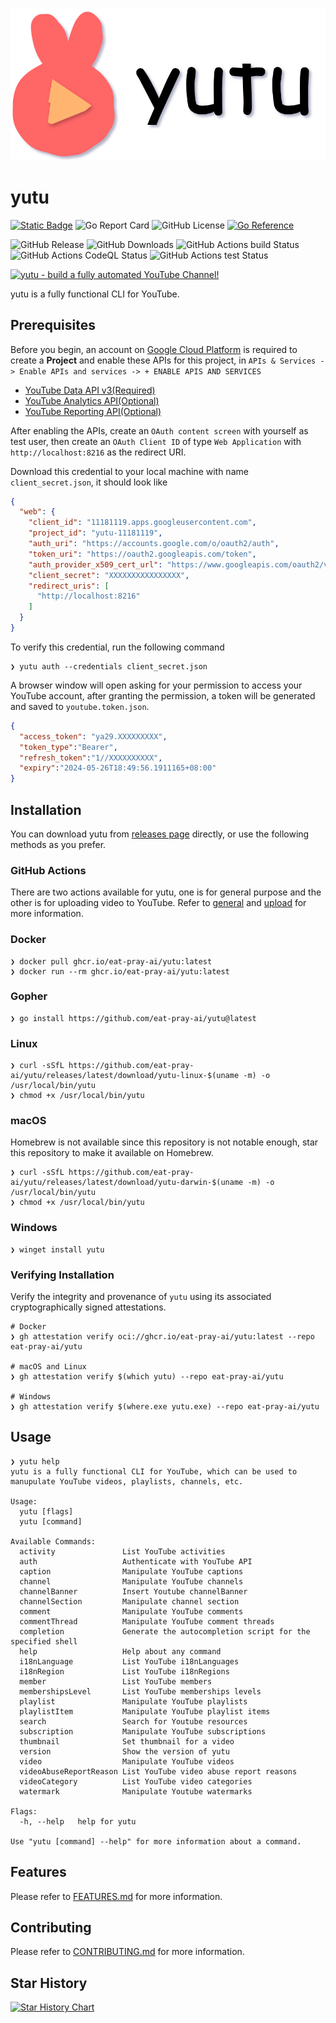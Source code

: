 ![Yutu](./asset/yutu.svg)

# yutu

[![Static Badge](https://img.shields.io/badge/gitmoji-%F0%9F%98%BF%F0%9F%90%B0%F0%9F%90%A7%E2%9D%A4%EF%B8%8F%E2%80%8D%F0%9F%A9%B9-love?style=flat-square&labelColor=%23EDD1CC&color=%23FF919F)](https://gitmoji.dev)
![Go Report Card](https://goreportcard.com/badge/github.com/eat-pray-ai/yutu?style=flat-square)
![GitHub License](https://img.shields.io/github/license/eat-pray-ai/yutu?style=flat-square)
[![Go Reference](https://pkg.go.dev/badge/github.com/eat-pray-ai/yutu/pkg/yutuber?style=flat-square)](https://pkg.go.dev/github.com/eat-pray-ai/yutu/pkg/yutuber)

![GitHub Release](https://img.shields.io/github/v/release/eat-pray-ai/yutu?sort=semver&style=flat-square&logo=go)
![GitHub Downloads](https://img.shields.io/github/downloads/eat-pray-ai/yutu/total?style=flat-square)
![GitHub Actions build Status](https://img.shields.io/github/actions/workflow/status/eat-pray-ai/yutu/publish.yml?style=flat-square&logo=githubactions)
![GitHub Actions CodeQL Status](https://img.shields.io/github/actions/workflow/status/eat-pray-ai/yutu/codeql.yml?style=flat-square&logo=githubactions&label=CodeQL)
![GitHub Actions test Status](https://img.shields.io/github/actions/workflow/status/eat-pray-ai/yutu/test.yml?style=flat-square&logo=githubactions&label=test)

[![yutu - build a fully automated YouTube Channel!](https://api.producthunt.com/widgets/embed-image/v1/featured.svg?post_id=490920&theme=light)](https://www.producthunt.com/posts/yutu?embed=true&utm_source=badge-featured&utm_medium=badge&utm_souce=badge-yutu)

yutu is a fully functional CLI for YouTube.

## Prerequisites

Before you begin, an account on [Google Cloud Platform](https://console.cloud.google.com/) is required to create a **Project** and enable these APIs for this project, in `APIs & Services -> Enable APIs and services -> + ENABLE APIS AND SERVICES`

- [YouTube Data API v3(Required)](https://console.cloud.google.com/apis/api/youtubeanalytics.googleapis.com/overview)
- [YouTube Analytics API(Optional)](https://console.cloud.google.com/apis/api/youtubeanalytics.googleapis.com/overview)
- [YouTube Reporting API(Optional)](https://console.cloud.google.com/apis/api/youtubereporting.googleapis.com/overview)

After enabling the APIs, create an `OAuth content screen` with yourself as test user, then create an `OAuth Client ID` of type `Web Application` with `http://localhost:8216` as the redirect URI.

Download this credential to your local machine with name `client_secret.json`, it should look like

```json
{
  "web": {
    "client_id": "11181119.apps.googleusercontent.com",
    "project_id": "yutu-11181119",
    "auth_uri": "https://accounts.google.com/o/oauth2/auth",
    "token_uri": "https://oauth2.googleapis.com/token",
    "auth_provider_x509_cert_url": "https://www.googleapis.com/oauth2/v1/certs",
    "client_secret": "XXXXXXXXXXXXXXXX",
    "redirect_uris": [
      "http://localhost:8216"
    ]
  }
}
```

To verify this credential, run the following command

```shell
❯ yutu auth --credentials client_secret.json
```

A browser window will open asking for your permission to access your YouTube account, after granting the permission, a token will be generated and saved to `youtube.token.json`.

```json
{
  "access_token": "ya29.XXXXXXXXX",
  "token_type":"Bearer",
  "refresh_token":"1//XXXXXXXXXX",
  "expiry":"2024-05-26T18:49:56.1911165+08:00"
}
```

## Installation

You can download yutu from [releases page](https://github.com/eat-pray-ai/yutu/releases/latest) directly, or use the following methods as you prefer.

### GitHub Actions

There are two actions available for yutu, one is for general purpose and the other is for uploading video to YouTube. Refer to [general](./actions/general/README.md) and [upload](./actions/upload/README.md) for more information.

### Docker

```shell
❯ docker pull ghcr.io/eat-pray-ai/yutu:latest
❯ docker run --rm ghcr.io/eat-pray-ai/yutu:latest
```

### Gopher

```shell
❯ go install https://github.com/eat-pray-ai/yutu@latest
```

### Linux

```shell
❯ curl -sSfL https://github.com/eat-pray-ai/yutu/releases/latest/download/yutu-linux-$(uname -m) -o /usr/local/bin/yutu
❯ chmod +x /usr/local/bin/yutu
```

### macOS

Homebrew is not available since this repository is not notable enough, star this repository to make it available on Homebrew.

```shell
❯ curl -sSfL https://github.com/eat-pray-ai/yutu/releases/latest/download/yutu-darwin-$(uname -m) -o /usr/local/bin/yutu
❯ chmod +x /usr/local/bin/yutu
```

### Windows

```shell
❯ winget install yutu
```

### Verifying Installation

Verify the integrity and provenance of `yutu` using its associated cryptographically signed attestations.

```shell
# Docker
❯ gh attestation verify oci://ghcr.io/eat-pray-ai/yutu:latest --repo eat-pray-ai/yutu

# macOS and Linux
❯ gh attestation verify $(which yutu) --repo eat-pray-ai/yutu

# Windows
❯ gh attestation verify $(where.exe yutu.exe) --repo eat-pray-ai/yutu
```

## Usage

```shell
❯ yutu help
yutu is a fully functional CLI for YouTube, which can be used to manupulate YouTube videos, playlists, channels, etc.

Usage:
  yutu [flags]
  yutu [command]

Available Commands:
  activity               List YouTube activities
  auth                   Authenticate with YouTube API
  caption                Manipulate YouTube captions
  channel                Manipulate YouTube channels
  channelBanner          Insert Youtube channelBanner
  channelSection         Manipulate channel section
  comment                Manipulate YouTube comments
  commentThread          Manipulate YouTube comment threads
  completion             Generate the autocompletion script for the specified shell
  help                   Help about any command
  i18nLanguage           List YouTube i18nLanguages
  i18nRegion             List YouTube i18nRegions
  member                 List YouTube members
  membershipsLevel       List YouTube memberships levels
  playlist               Manipulate YouTube playlists
  playlistItem           Manipulate YouTube playlist items
  search                 Search for Youtube resources
  subscription           Manipulate YouTube subscriptions
  thumbnail              Set thumbnail for a video
  version                Show the version of yutu
  video                  Manipulate YouTube videos
  videoAbuseReportReason List YouTube video abuse report reasons
  videoCategory          List YouTube video categories
  watermark              Manipulate Youtube watermarks

Flags:
  -h, --help   help for yutu

Use "yutu [command] --help" for more information about a command.
```

## Features

Please refer to [FEATURES.md](./FEATURES.md) for more information.

## Contributing

Please refer to [CONTRIBUTING.md](./CONTRIBUTING.md) for more information.

## Star History

[![Star History Chart](https://api.star-history.com/svg?repos=eat-pray-ai/yutu&type=Date)](https://star-history.com/#eat-pray-ai/yutu&Date)
